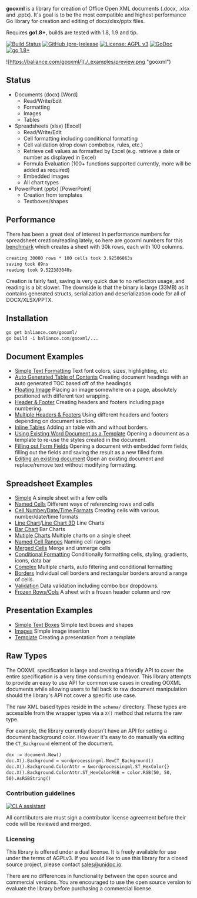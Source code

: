 **gooxml** is a library for creation of Office Open XML documents (.docx, .xlsx
and .pptx).  It's goal is to be the most compatible and highest performance Go
library for creation and editing of docx/xlsx/pptx files.

Requires **go1.8+**, builds are tested with 1.8, 1.9 and tip.

[![Build Status](https://travis-ci.org/baliance/gooxml.svg?branch=master)](https://travis-ci.org/baliance/gooxml)
[![GitHub (pre-)release](https://img.shields.io/github/release/baliance/gooxml/all.svg)](https://github.com/zhengweiye/gooxml/releases)
[![License: AGPL v3](https://img.shields.io/badge/License-Dual%20AGPL%20v3/Commercial-blue.svg)](https://www.gnu.org/licenses/agpl-3.0)
[![GoDoc](https://godoc.org/baliance.com/gooxml?status.svg)](https://godoc.org/baliance.com/gooxml)
[![go 1.8+](https://img.shields.io/badge/go-1.8%2B-blue.svg)](http://golang.org)

![https://baliance.com/gooxml/](./_examples/preview.png "gooxml")

## Status ##

- Documents (docx) [Word]
	- Read/Write/Edit
	- Formatting
	- Images
	- Tables
- Spreadsheets (xlsx) [Excel]
 	- Read/Write/Edit
 	- Cell formatting including conditional formatting
	- Cell validation (drop down combobox, rules, etc.)
    - Retrieve cell values as formatted by Excel (e.g. retrieve a date or number as displayed in Excel)
 	- Formula Evaluation (100+ functions supported currently, more will be added as required)
 	- Embedded Images
 	- All chart types
- PowerPoint (pptx) [PowerPoint]
	- Creation from templates
	- Textboxes/shapes


## Performance ##

There has been a great deal of interest in performance numbers for spreadsheet
creation/reading lately, so here are gooxml numbers for this
[benchmark](https://github.com/zhengweiye/gooxml/tree/master/_examples/spreadsheet/lots-of-rows)
which creates a sheet with 30k rows, each with 100 columns.

    creating 30000 rows * 100 cells took 3.92506863s
    saving took 89ns
    reading took 9.522383048s

Creation is fairly fast, saving is very quick due to no reflection usage, and
reading is a bit slower. The downside is that the binary is large (33MB) as it
contains generated structs, serialization and deserialization code for all of
DOCX/XLSX/PPTX.

## Installation ##
    
    go get baliance.com/gooxml/
    go build -i baliance.com/gooxml/...

## Document Examples ##

- [Simple Text Formatting](https://github.com/zhengweiye/gooxml/tree/master/_examples/document/simple) Text font colors, sizes, highlighting, etc.
- [Auto Generated Table of Contents](https://github.com/zhengweiye/gooxml/tree/master/_examples/document/toc) Creating document headings with an auto generated TOC based off of the headingds
- [Floating Image](https://github.com/zhengweiye/gooxml/tree/master/_examples/document/image) Placing an image somewhere on a page, absolutely positioned with different text wrapping.
- [Header & Footer](https://github.com/zhengweiye/gooxml/tree/master/_examples/document/header-footer) Creating headers and footers including page numbering.
- [Multiple Headers & Footers](https://github.com/zhengweiye/gooxml/tree/master/_examples/document/header-footer-multiple) Using different headers and footers depending on document section.
- [Inline Tables](https://github.com/zhengweiye/gooxml/tree/master/_examples/document/tables) Adding an table with and without borders.
- [Using Existing Word Document as a Template](https://github.com/zhengweiye/gooxml/tree/master/_examples/document/use-template) Opening a document as a template to re-use the styles created in the document.
- [Filling out Form Fields](https://github.com/zhengweiye/gooxml/tree/master/_examples/document/fill-out-form) Opening a document with embedded form fields, filling out the fields and saving the result as  a new filled form.
- [Editing an existing document](https://github.com/zhengweiye/gooxml/tree/master/_examples/document/edit-document) Open an existing document and replace/remove text without modifying formatting.

## Spreadsheet Examples ##
- [Simple](https://github.com/zhengweiye/gooxml/tree/master/_examples/spreadsheet/simple) A simple sheet with a few cells
- [Named Cells](https://github.com/zhengweiye/gooxml/tree/master/_examples/spreadsheet/named-cells) Different ways of referencing rows and cells
- [Cell Number/Date/Time Formats](https://github.com/zhengweiye/gooxml/tree/master/_examples/spreadsheet/number-date-time-formats) Creating cells with various number/date/time formats
- [Line Chart](https://github.com/zhengweiye/gooxml/tree/master/_examples/spreadsheet/line-chart)/[Line Chart 3D](https://github.com/zhengweiye/gooxml/tree/master/_examples/spreadsheet/line-chart-3d) Line Charts
- [Bar Chart](https://github.com/zhengweiye/gooxml/tree/master/_examples/spreadsheet/bar-chart) Bar Charts
- [Mutiple Charts](https://github.com/zhengweiye/gooxml/tree/master/_examples/spreadsheet/multiple-charts) Multiple charts on a single sheet
- [Named Cell Ranges](https://github.com/zhengweiye/gooxml/tree/master/_examples/spreadsheet/named-ranges) Naming cell ranges
- [Merged Cells](https://github.com/zhengweiye/gooxml/tree/master/_examples/spreadsheet/merged) Merge and unmerge cells
- [Conditional Formatting](https://github.com/zhengweiye/gooxml/tree/master/_examples/spreadsheet/conditional-formatting) Conditionally formatting cells, styling, gradients, icons, data bar
- [Complex](https://github.com/zhengweiye/gooxml/tree/master/_examples/spreadsheet/complex) Multiple charts, auto filtering and conditional formatting
- [Borders](https://github.com/zhengweiye/gooxml/tree/master/_examples/spreadsheet/borders) Individual cell borders and rectangular borders around a range of cells.
- [Validation](https://github.com/zhengweiye/gooxml/tree/master/_examples/spreadsheet/validation) Data validation including combo box dropdowns.
- [Frozen Rows/Cols](https://github.com/zhengweiye/gooxml/tree/master/_examples/spreadsheet/freeze-rows-cols) A sheet with a frozen header column and row

## Presentation Examples ##

- [Simple Text Boxes](https://github.com/zhengweiye/gooxml/tree/master/_examples/presentation/simple) Simple text boxes and shapes
- [Images](https://github.com/zhengweiye/gooxml/tree/master/_examples/presentation/image) Simple image insertion
- [Template](https://github.com/zhengweiye/gooxml/tree/master/_examples/presentation/use-template/simple) Creating a presentation from a template

## Raw Types ##

The OOXML specification is large and creating a friendly API to cover the entire
specification is a very time consuming endeavor.  This library attempts to
provide an easy to use API for common use cases in creating OOXML documents
while allowing users to fall back to raw document manipulation should the
library's API not cover a specific use case.

The raw XML based types reside in the ```schema/``` directory. These types are
accessible from the wrapper types via a ```X()``` method that returns the raw
type. 

For example, the library currently doesn't have an API for setting a document
background color. However it's easy to do manually via editing the
```CT_Background``` element of the document.

    dox := document.New()
    doc.X().Background = wordprocessingml.NewCT_Background()
	doc.X().Background.ColorAttr = &wordprocessingml.ST_HexColor{}
	doc.X().Background.ColorAttr.ST_HexColorRGB = color.RGB(50, 50, 50).AsRGBString()

### Contribution guidelines ###

[![CLA assistant](https://cla-assistant.io/readme/badge/baliance/gooxml)](https://cla-assistant.io/baliance/gooxml)

All contributors are must sign a contributor license agreement before their code
will be reviewed and merged.


### Licensing ###

This library is offered under a dual license. It is freely available for use
under the terms of AGPLv3. If you would like to use this library for a closed
source project, please contact sales@unidoc.io.

There are no differences in functionality between the open source and commercial 
versions. You are encouraged to use the open source version to evaluate the library
before purchasing a commercial license.

